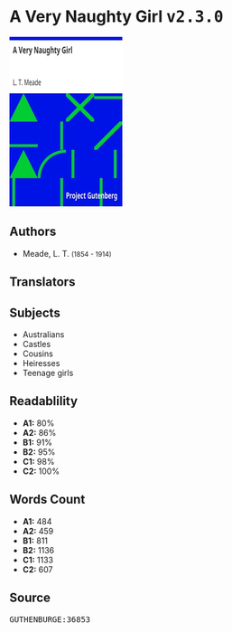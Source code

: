 # A Very Naughty Girl <kbd>v2.3.0</kbd>

![](./cover.medium.jpg "")

## Authors


 - Meade, L. T. <small>(1854 - 1914)</small>

## Translators



## Subjects


 - Australians
 - Castles
 - Cousins
 - Heiresses
 - Teenage girls

## Readablility


 - **A1:** 80%
 - **A2:** 86%
 - **B1:** 91%
 - **B2:** 95%
 - **C1:** 98%
 - **C2:** 100%

## Words Count


 - **A1:** 484
 - **A2:** 459
 - **B1:** 811
 - **B2:** 1136
 - **C1:** 1133
 - **C2:** 607

## Source


<kbd>GUTHENBURGE:36853</kbd>
